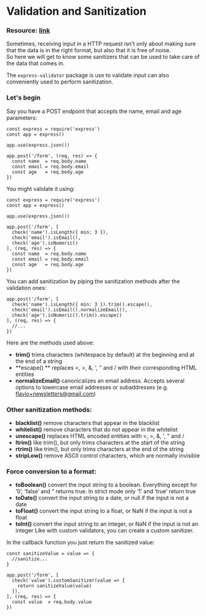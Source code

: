 # Validation and Sanitization

### Resource: [link](https://express-validator.github.io/docs/sanitization.html)

Sometimes, receiving input in a HTTP request isn't only about making sure that the data is in the right format, but also that it is free of noise.<br />
So here we will get to know some sanitizers that can be used to take care of the data that comes in.

The <code>express-validator</code> package is use to validate input can also conveniently used to perform sanitization.

### Let's begin
Say you have a POST endpoint that accepts the name, email and age parameters:
```
const express = require('express')
const app = express()

app.use(express.json())

app.post('/form', (req, res) => {
  const name  = req.body.name
  const email = req.body.email
  const age   = req.body.age
})
```
You might validate it using:
```
const express = require('express')
const app = express()

app.use(express.json())

app.post('/form', [
  check('name').isLength({ min: 3 }),
  check('email').isEmail(),
  check('age').isNumeric()
], (req, res) => {
  const name  = req.body.name
  const email = req.body.email
  const age   = req.body.age
})
```
You can add sanitization by piping the sanitization methods after the validation ones:
```
app.post('/form', [
  check('name').isLength({ min: 3 }).trim().escape(),
  check('email').isEmail().normalizeEmail(),
  check('age').isNumeric().trim().escape()
], (req, res) => {
  //...
})
```
Here are the methods used above:

- **trim()**  trims characters (whitespace by default) at the beginning and at the end of a string
- **escape() ** replaces <, >, &, ', " and / with their corresponding HTML entities
- **normalizeEmail()** canonicalizes an email address. Accepts several options to lowercase email addresses or subaddresses (e.g. flavio+newsletters@gmail.com)

### Other sanitization methods:

- **blacklist()** remove characters that appear in the blacklist
- **whitelist()** remove characters that do not appear in the whitelist
- **unescape()** replaces HTML encoded entities with <, >, &, ', " and /
- **ltrim()** like trim(), but only trims characters at the start of the string
- **rtrim()** like trim(), but only trims characters at the end of the string
- **stripLow()** remove ASCII control characters, which are normally invisible


### Force conversion to a format:

- **toBoolean()** convert the input string to a boolean. Everything except for ‘0’, ‘false’ and “ returns true. In strict mode only ‘1’ and ‘true’ return true
- **toDate()** convert the input string to a date, or null if the input is not a date
- **toFloat()** convert the input string to a float, or NaN if the input is not a float
- **toInt()** convert the input string to an integer, or NaN if the input is not an integer
Like with custom validators, you can create a custom sanitizer.


In the callback function you just return the sanitized value:
```
const sanitizeValue = value => {
  //sanitize...
}

app.post('/form', [
  check('value').customSanitizer(value => {
    return sanitizeValue(value)
  }),
], (req, res) => {
  const value  = req.body.value
})
```
